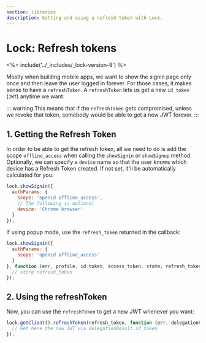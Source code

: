 ```yaml
---
section: libraries
description: Getting and using a refresh token with Lock.
---
```

# Lock: Refresh tokens

<%= include('../_includes/_lock-version-9') %>

Mostly when building mobile apps, we want to show the signin page only once and then leave the user logged in forever. For those cases, it makes sense to have a `refreshToken`. A `refreshToken` lets us get a new `id_token` (`JWT`) anytime we want.

::: warning
This means that if the `refreshToken` gets compromised, unless we revoke that token, somebody would be able to get a new JWT forever.
:::

## 1. Getting the Refresh Token

In order to be able to get the refresh token, all we need to do is add the scope `offline_access` when calling the `showSignin` or `showSignup` method. Optionally, we can specify a `device` name so that the user knows which device has a Refresh Token created. If not set, it'll be automatically calculated for you.

````js
lock.showSignin({
  authParams: {
    scope: 'openid offline_access',
    // The following is optional
    device: 'Chrome browser'
  }
});
````

If using popup mode, use the `refresh_token` returned in the callback:

```js
lock.showSignin({
  authParams: {
    scope: 'openid offline_access'
  }
}, function (err, profile, id_token, access_token, state, refresh_token) {
  // store refresh_token
});
```

## 2. Using the refreshToken

Now, you can use the `refreshToken` to get a new JWT whenever you want:

````js
lock.getClient().refreshToken(refresh_token, function (err, delegationResult) {
  // Get here the new JWT via delegationResult.id_token
});
````
